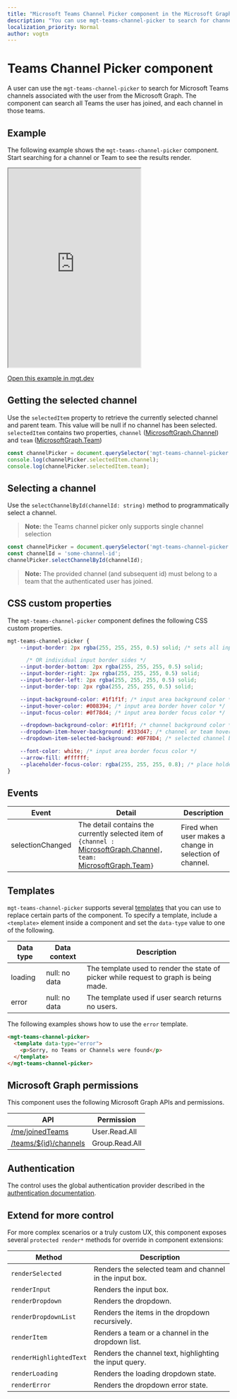 ```yaml
---
title: "Microsoft Teams Channel Picker component in the Microsoft Graph Toolkit"
description: "You can use mgt-teams-channel-picker to search for channels and teams associated with the user from the Microsoft Graph."
localization_priority: Normal
author: vogtn
---
```


# Teams Channel Picker component

A user can use the `mgt-teams-channel-picker` to search for Microsoft Teams channels associated with the user from the Microsoft Graph. The component can search all Teams the user has joined, and each channel in those teams. 

## Example

The following example shows the `mgt-teams-channel-picker` component. Start searching for a channel or Team to see the results render.

<iframe src="https://mgt.dev/iframe.html?id=components-mgt-teams-channel-picker--teams-channel-picker&source=docs" height="450"></iframe>

[Open this example in mgt.dev](https://mgt.dev/?path=/story/components-mgt-teams-channel-picker--teams-channel-picker&source=docs)

## Getting the selected channel

Use the `selectedItem` property to retrieve the currently selected channel and parent team. This value will be null if no channel has been selected. `selectedItem` contains two properties, `channel` ([MicrosoftGraph.Channel](/graph/api/resources/channel?view=graph-rest-1.0)) and `team` ([MicrosoftGraph.Team](/graph/api/resources/group?view=graph-rest-1.0))

```javascript
const channelPicker = document.querySelector('mgt-teams-channel-picker');
console.log(channelPicker.selectedItem.channel);
console.log(channelPicker.selectedItem.team);
```

## Selecting a channel

Use the `selectChannelById(channelId: string)` method to programmatically select a channel.

> **Note:** the Teams channel picker only supports single channel selection

```javascript
const channelPicker = document.querySelector('mgt-teams-channel-picker');
const channelId = 'some-channel-id';
channelPicker.selectChannelById(channelId);
```

> **Note:** The provided channel (and subsequent id) must belong to a team that the authenticated user has joined. 


## CSS custom properties

The `mgt-teams-channel-picker` component defines the following CSS custom properties.

```css
mgt-teams-channel-picker {
    --input-border: 2px rgba(255, 255, 255, 0.5) solid; /* sets all input area border */

      /* OR individual input border sides */
    --input-border-bottom: 2px rgba(255, 255, 255, 0.5) solid;
    --input-border-right: 2px rgba(255, 255, 255, 0.5) solid;
    --input-border-left: 2px rgba(255, 255, 255, 0.5) solid;
    --input-border-top: 2px rgba(255, 255, 255, 0.5) solid;

    --input-background-color: #1f1f1f; /* input area background color */
    --input-hover-color: #008394; /* input area border hover color */
    --input-focus-color: #0f78d4; /* input area border focus color */

    --dropdown-background-color: #1f1f1f; /* channel background color */
    --dropdown-item-hover-background: #333d47; /* channel or team hover background */
    --dropdown-item-selected-background: #0F78D4; /* selected channel background color */

    --font-color: white; /* input area border focus color */
    --arrow-fill: #ffffff;
    --placeholder-focus-color: rgba(255, 255, 255, 0.8); /* place holder text focus color */
}
```

## Events
| Event | Detail | Description |
| --- | --- | --- |
| selectionChanged | The detail contains the currently selected item  of `{channel : `[MicrosoftGraph.Channel](/graph/api/resources/channel?view=graph-rest-1.0)`, team: `[MicrosoftGraph.Team](/graph/api/resources/group?view=graph-rest-1.0)`}` | Fired when user makes a change in selection of channel. 

## Templates

 `mgt-teams-channel-picker` supports several [templates](../templates.md) that you can use to replace certain parts of the component. To specify a template, include a `<template>` element inside a component and set the `data-type` value to one of the following.

| Data type | Data context | Description |
| --- | --- | --- |
| loading | null: no data | The template used to render the state of picker while request to graph is being made. |
| error | null: no data| The template used if user search returns no users. |


The following examples shows how to use the `error` template.

```html
<mgt-teams-channel-picker>
  <template data-type="error">
    <p>Sorry, no Teams or Channels were found</p>
  </template>
</mgt-teams-channel-picker>
```

## Microsoft Graph permissions

This component uses the following Microsoft Graph APIs and permissions.

| API                                                                                                              | Permission  |
| ---------------------------------------------------------------------------------------------------------------- | ----------- |
| [/me/joinedTeams](/graph/api/user-list-joinedteams?view=graph-rest-1.0)                    | User.Read.All        |
| [/teams/${id}/channels](/graph/api/channel-list?view=graph-rest-1.0) | Group.Read.All        |

## Authentication

The control uses the global authentication provider described in the [authentication documentation](./../providers.md).

## Extend for more control

For more complex scenarios or a truly custom UX, this component exposes several `protected render*` methods for override in component extensions:

| Method | Description |
| - | - |
| `renderSelected` | Renders the selected team and channel in the input box. |
| `renderInput` | Renders the input box. |
| `renderDropdown` | Renders the dropdown. |
| `renderDropdownList` | Renders the items in the dropdown recursively. |
| `renderItem` | Renders a team or a channel in the dropdown list. |
| `renderHighlightedText` | Renders the channel text, highlighting the input query. |
| `renderLoading` | Renders the loading dropdown state. |
| `renderError` | Renders the dropdown error state. |